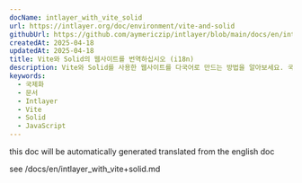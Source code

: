 ```yaml
---
docName: intlayer_with_vite_solid
url: https://intlayer.org/doc/environment/vite-and-solid
githubUrl: https://github.com/aymericzip/intlayer/blob/main/docs/en/intlayer_with_vite+solid.md
createdAt: 2025-04-18
updatedAt: 2025-04-18
title: Vite와 Solid의 웹사이트를 번역하십시오 (i18n)
description: Vite와 Solid를 사용한 웹사이트를 다국어로 만드는 방법을 알아보세요. 국제화(i18n) 및 번역을 위해 문서를 참조하세요.
keywords:
  - 국제화
  - 문서
  - Intlayer
  - Vite
  - Solid
  - JavaScript
---
```


this doc will be automatically generated translated from the english doc

see /docs/en/intlayer_with_vite+solid.md

